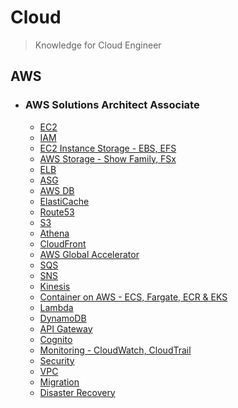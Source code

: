 # Cloud 
> Knowledge for Cloud Engineer

<!--

## Docker

## Kubernetes

## Go

-->

## AWS
- ### AWS Solutions Architect Associate
    * [EC2](./docs/AWS/ec2.md)  
    * [IAM](./docs/AWS/iam.md)  
    * [EC2 Instance Storage - EBS, EFS](./docs/AWS/ec2_storage.md)  
    * [AWS Storage - Show Family, FSx](./docs/AWS/storage.md)  
    * [ELB](./docs/AWS/elb.md)  
    * [ASG](./docs/AWS/asg.md)  
    * [AWS DB](./docs/AWS/aws_db.md)  
    * [ElastiCache](./docs/AWS/elastiCache.md)  
    * [Route53](./docs/AWS/route53.md)  
    * [S3](./docs/AWS/s3.md)  
    * [Athena](./docs/AWS/athena.md)  
    * [CloudFront](./docs/AWS/cloudFront.md)  
    * [AWS Global Accelerator](./docs/AWS/glabalAccelerator.md)  
    * [SQS](./docs/AWS/sqs.md)  
    * [SNS](./docs/AWS/sns.md)  
    * [Kinesis](./docs/AWS/kinesis.md)  
    * [Container on AWS - ECS, Fargate, ECR & EKS](./docs/AWS/container.md)  
    * [Lambda](./docs/AWS/lambda.md)  
    * [DynamoDB](./docs/AWS/dynamoDB.md)  
    * [API Gateway](./docs/AWS/API_Gateway.md)  
    * [Cognito](./docs/AWS/cognito.md)  
    * [Monitoring - CloudWatch, CloudTrail](./docs/AWS/monitor.md)    
    * [Security](./docs/AWS/security.md)    
    * [VPC](./docs/AWS/vpc.md)  
    * [Migration](./docs/AWS/migration.md)  
    * [Disaster Recovery](./docs/AWS/dr.md)  